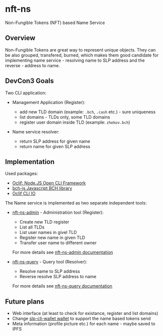 # nft-ns
Non-Fungible Tokens (NFT) based Name Service

## Overview

Non-Fungible Tokens are great way to represent unique objects. They can be also
grouped, transfered, burned, which makes them good candidate for implementing
name service - resolving name to SLP address and the reverse - address to name.

## DevCon3 Goals

Two CLI application:

* Management Application (Register):
  - add new TLD domain (example: `.bch`, `.cash` etc.) - sure uniqueness
  - list domains - TLDs only, some TLD domains
  - register user domain inside TLD (example: `zhekov.bch`)

* Name service resolver:
  - return SLP address for given name
  - return name for given SLP address

## Implementation

Used packages:

* [Oclif: Node.JS Open CLI Framework](https://github.com/oclif/oclif)
* [bch-js Javascript BCH library](https://github.com/Permissionless-Software-Foundation/bch-js)
* [Oclif CLI IO](https://github.com/oclif/cli-ux)

The Name service is implemented as two separate independent tools:

* [nft-ns-admin](./nft-ns-admin/) - Administration tool (Register):
  * Create new TLD register
  * List all TLDs
  * List user names in givel TLD
  * Register new name in given TLD
  * Transfer user name to different owner

  For more details see [nft-ns-admin documentation](./nft-ns-admin/README.md)

* [nft-ns-query](./nft-ns-query/) - Query tool (Resolver):
  * Resolve name to SLP address
  * Reverse resolve SLP address to name

  For more details see [nft-ns-query documentation](./nft-ns-query/README.md)

## Future plans

* Web interface (at least to check for existance, register and list domains)
* Change [slp-cli-wallet wallet](https://github.com/christroutner/slp-cli-wallet) to support the name based tokens send
* Meta information (profile picture etc.) for each name - maybe saved to IPFS
